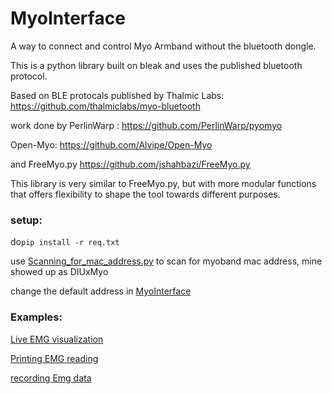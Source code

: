 # MyoInterface

A way to connect and control Myo Armband without the bluetooth dongle.

This is a python library built on bleak and uses the published bluetooth protocol.

Based on BLE protocals published by Thalmic Labs: https://github.com/thalmiclabs/myo-bluetooth 

work done by PerlinWarp : https://github.com/PerlinWarp/pyomyo 

Open-Myo: https://github.com/Alvipe/Open-Myo

and FreeMyo.py https://github.com/jshahbazi/FreeMyo.py



This library is very similar to FreeMyo.py, but with more modular functions that offers flexibility to shape the tool towards different purposes.



### setup:

do`pip install -r req.txt`

use [Scanning_for_mac_address.py](https://github.com/madwilliam/MyoInterface/blob/main/Scanning_for_mac_address.py) to scan for myoband mac address, mine showed up as DIUxMyo

change the default address in [MyoInterface](https://github.com/madwilliam/MyoInterface/blob/main/MyoInterface.py)

### Examples:

[Live EMG visualization](https://github.com/madwilliam/MyoInterface/blob/main/MonitorEEGQt.py)

[Printing EMG reading](https://github.com/madwilliam/MyoInterface/blob/main/test.py)

[recording Emg data ](https://github.com/madwilliam/MyoInterface/blob/main/MyoInterface.py)

